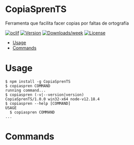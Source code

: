 CopiaSprenTS
============

Ferramenta que facilita facer copias por faltas de ortografía

[![oclif](https://img.shields.io/badge/cli-oclif-brightgreen.svg)](https://oclif.io)
[![Version](https://img.shields.io/npm/v/CopiaSprenTS.svg)](https://npmjs.org/package/CopiaSprenTS)
[![Downloads/week](https://img.shields.io/npm/dw/CopiaSprenTS.svg)](https://npmjs.org/package/CopiaSprenTS)
[![License](https://img.shields.io/npm/l/CopiaSprenTS.svg)](https://github.com/xoko14/CopiaSpren/blob/master/package.json)

<!-- toc -->
* [Usage](#usage)
* [Commands](#commands)
<!-- tocstop -->
# Usage
<!-- usage -->
```sh-session
$ npm install -g CopiaSprenTS
$ copiaspren COMMAND
running command...
$ copiaspren (-v|--version|version)
CopiaSprenTS/1.0.0 win32-x64 node-v12.18.4
$ copiaspren --help [COMMAND]
USAGE
  $ copiaspren COMMAND
...
```
<!-- usagestop -->
# Commands
<!-- commands -->

<!-- commandsstop -->
